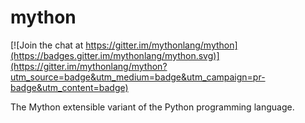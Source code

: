 mython
======

[![Join the chat at https://gitter.im/mythonlang/mython](https://badges.gitter.im/mythonlang/mython.svg)](https://gitter.im/mythonlang/mython?utm_source=badge&utm_medium=badge&utm_campaign=pr-badge&utm_content=badge)

The Mython extensible variant of the Python programming language.